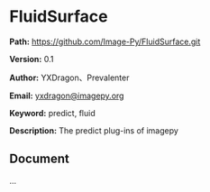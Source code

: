 # FluidSurface

**Path:** https://github.com/Image-Py/FluidSurface.git

**Version:** 0.1

**Author:** YXDragon、Prevalenter

**Email:** yxdragon@imagepy.org

**Keyword:** predict, fluid

**Description:** The predict plug-ins of imagepy

## Document
...